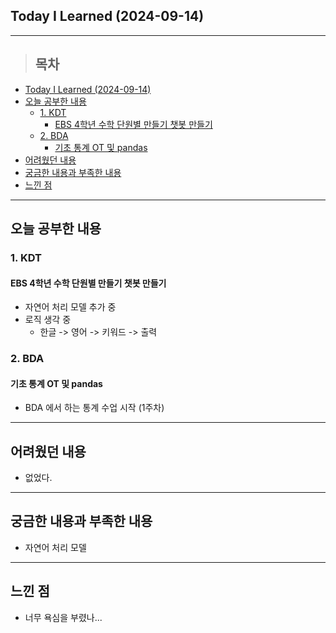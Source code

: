 ## Today I Learned (2024-09-14)
---
> ## 목차
- [Today I Learned (2024-09-14)](#today-i-learned-2024-09-14)
- [오늘 공부한 내용](#오늘-공부한-내용)
  - [1. KDT](#1-kdt)
    - [EBS 4학년 수학 단원별 만들기 챗봇 만들기](#ebs-4학년-수학-단원별-만들기-챗봇-만들기)
  - [2. BDA](#2-bda)
    - [기초 통계 OT 및 pandas](#기초-통계-ot-및-pandas)
- [어려웠던 내용](#어려웠던-내용)
- [궁금한 내용과 부족한 내용](#궁금한-내용과-부족한-내용)
- [느낀 점](#느낀-점)
---

## 오늘 공부한 내용
### 1. KDT
#### EBS 4학년 수학 단원별 만들기 챗봇 만들기
- 자연어 처리 모델 추가 중
- 로직 생각 중
  - 한글 -> 영어 -> 키워드 -> 출력

### 2. BDA
#### 기초 통계 OT 및 pandas
- BDA 에서 하는 통계 수업 시작 (1주차)
---
## 어려웠던 내용
- 없었다.
---
## 궁금한 내용과 부족한 내용
- 자연어 처리 모델
---
## 느낀 점
- 너무 욕심을 부렸나...

<!-- <img src="이미지 주소" width="100%" height="100%"/> -->

